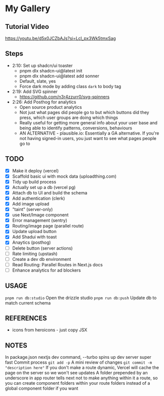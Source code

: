 # My Gallery

## Tutorial Video

https://youtu.be/d5x0JCZbAJs?si=Lcl_px3Wk5tmxSag

## Steps

- 2:10: Set up shadcn/ui toaster
  - pnpm dlx shadcn-ui@latest init
  - pnpm dlx shadcn-ui@latest add sonner
  - Default, slate, yes
  - Force dark mode by adding class `dark` to body tag
- 2:19: Add SVG spinner
  - https://github.com/n3r4zzurr0/svg-spinners
- 2:26: Add Posthog for analytics
  - Open source product analytics
  - Not just what pages did people go to but which buttons did they press, which user groups are doing which things
  - Really useful for getting more general info about your user base and being able to identify patterns, conversions, behaviours
  - AN ALTERNATIVE - plausible.io: Essentially a GA alternative. If you're not having signed-in users, you just want to see what pages people go to

## TODO

- [x] Make it deploy (vercel)
- [x] Scaffold basic ui with mock data (uploadthing.com)
- [x] Tidy up build process
- [x] Actually set up a db (vercel pg)
- [x] Attach db to UI and build the schema
- [x] Add authentication (clerk)
- [x] Add image upload
- [x] "taint" (server-only)
- [x] use Next/Image component
- [x] Error management (sentry)
- [x] Routing/image page (parallel route)
- [x] Update upload button
- [x] Add Shadui with toast
- [x] Anaytics (posthog)
- [ ] Delete button (server actions)
- [ ] Rate limiting (upstash)
- [ ] Create a dev db environment
- [ ] Read Routing: Parallel Routes in Next.js docs
- [ ] Enhance analytics for ad blockers

## USAGE

`pnpm run db:studio` Open the drizzle studio
`pnpm run db:push` Update db to match current schema

## REFERENCES

- icons from heroicons - just copy JSX

## NOTES

In package.json nextjs dev command, --turbo spins up dev server super fast
Commit process
`git add -p` A mini review of changes
`git commit -m "description here"`
If you don't make a route dynamic, Vercel will cache the page on the server so we won't see updates
A folder prepended by an underscore in app router tells next not to make anything within it a route, so you can create component folders within your route folders instead of a global component folder if you want
